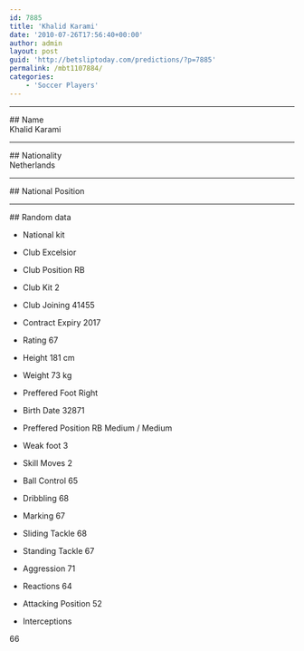 ```yaml
---
id: 7885
title: 'Khalid Karami'
date: '2010-07-26T17:56:40+00:00'
author: admin
layout: post
guid: 'http://betsliptoday.com/predictions/?p=7885'
permalink: /mbt1107884/
categories:
    - 'Soccer Players'
---
```


- - - - - -

\## Name  
 Khalid Karami

- - - - - -

\## Nationality  
 Netherlands

- - - - - -

\## National Position

- - - - - -

\## Random data

- National kit
- Club
 Excelsior

- Club Position
 RB

- Club Kit
 2

- Club Joining
 41455

- Contract Expiry
 2017

- Rating
 67

- Height
 181 cm

- Weight
 73 kg

- Preffered Foot
 Right

- Birth Date
 32871

- Preffered Position
 RB Medium / Medium

- Weak foot
 3

- Skill Moves
 2

- Ball Control
 65

- Dribbling
 68

- Marking
 67

- Sliding Tackle
 68

- Standing Tackle
 67

- Aggression
 71

- Reactions
 64

- Attacking Position
 52

- Interceptions

 66